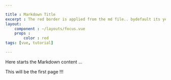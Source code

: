 ```yaml
---

title : Markdown Title
excerpt : The red border is applied from the md file.. bydefault its yellow !!
layout: 
    component : ~/layouts/focus.vue
    props :
        color : red
tags: [vue, tutorial]

---
```


Here starts the Markdown content ...

This will be the first page !!!

<slot name="ad" />
